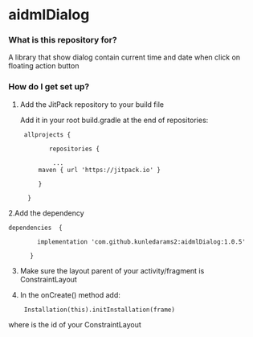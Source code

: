# aidmlDialog
### What is this repository for? 
A library that show dialog contain current time and date when click on floating action button

### How do I get set up? ###
1. Add the JitPack repository to your build file 


   Add it in your root build.gradle at the end of repositories:
   
    
        allprojects {
   
		       repositories {
    
		    	...
		   	maven { url 'https://jitpack.io' }
       
	       	}
    
	     }
  
  
2.Add the dependency


    dependencies  {
   
	        implementation 'com.github.kunledarams2:aidmlDialog:1.0.5'
          
          }
  
3. Make sure the layout parent of your activity/fragment is ConstraintLayout

4. In the onCreate() method add:

        Installation(this).initInstallation(frame)
 
 where is the id of your ConstraintLayout
 

 
